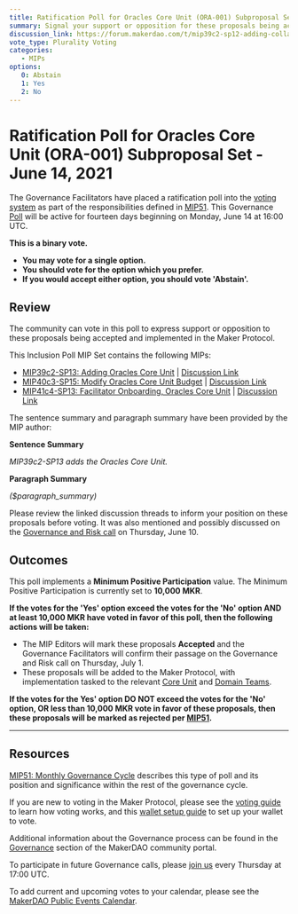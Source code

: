 ```yaml
---
title: Ratification Poll for Oracles Core Unit (ORA-001) Subproposal Set - June 14, 2021
summary: Signal your support or opposition for these proposals being accepted and implemented in the Maker Protocol. 
discussion_link: https://forum.makerdao.com/t/mip39c2-sp12-adding-collateral-onboarding-core-unit/8037
vote_type: Plurality Voting
categories:
   - MIPs
options:
   0: Abstain
   1: Yes
   2: No
---
```

# Ratification Poll for Oracles Core Unit (ORA-001) Subproposal Set - June 14, 2021

The Governance Facilitators have placed a ratification poll into the [voting system](https://vote.makerdao.com/polling) as part of the responsibilities defined in [MIP51](https://mips.makerdao.com/mips/details/MIP51). This Governance [Poll](https://community-development.makerdao.com/en/learn/governance/on-chain-gov) will be active for fourteen days beginning on Monday, June 14 at 16:00 UTC.

**This is a binary vote.** 
- **You may vote for a single option.** 
- **You should vote for the option which you prefer.**
- **If you would accept either option, you should vote 'Abstain'.**

## Review

The community can vote in this poll to express support or opposition to these proposals being accepted and implemented in the Maker Protocol.

This Inclusion Poll MIP Set contains the following MIPs:

* [MIP39c2-SP13: Adding Oracles Core Unit](https://github.com/makerdao/mips/blob/1a462c77d30bc603131b4f3c54a7486801395a7e/MIP39/MIP39c2-Subproposals/MIP39c2-SP3.md) | [Discussion Link](https://forum.makerdao.com/t/mip39c2-sp12-adding-collateral-onboarding-core-unit/8037)
* [MIP40c3-SP15: Modify Oracles Core Unit Budget](https://github.com/makerdao/mips/blob/1a462c77d30bc603131b4f3c54a7486801395a7e/MIP39/MIP39c2-Subproposals/MIP39c2-SP3.md) | [Discussion Link](https://forum.makerdao.com/t/mip40c3-sp15-modify-oracles-core-unit-budget/8047)
* [MIP41c4-SP13: Facilitator Onboarding, Oracles Core Unit](https://github.com/makerdao/mips/blob/1a462c77d30bc603131b4f3c54a7486801395a7e/MIP39/MIP39c2-Subproposals/MIP39c2-SP3.md) | [Discussion Link](https://forum.makerdao.com/t/mip41c4-sp13-facilitator-onboarding-oracles-core-unit/8046)

The sentence summary and paragraph summary have been provided by the MIP author:

**Sentence Summary**

*MIP39c2-SP13 adds the Oracles Core Unit.*

**Paragraph Summary**

*($paragraph_summary)*

Please review the linked discussion threads to inform your position on these proposals before voting. It was also mentioned and possibly discussed on the [Governance and Risk call](https://forum.makerdao.com/t/agenda-discussion-scientific-governance-and-risk-145-thursday-june-10-17-00-utc/8590) on Thursday, June 10.

## Outcomes

This poll implements a **Minimum Positive Participation** value. The Minimum Positive Participation is currently set to **10,000 MKR**.

**If the votes for the 'Yes' option exceed the votes for the 'No' option AND at least 10,000 MKR have voted in favor of this poll, then the following actions will be taken:**
* The MIP Editors will mark these proposals **Accepted** and the Governance Facilitators will confirm their passage on the Governance and Risk call on Thursday, July 1. 
* These proposals will be added to the Maker Protocol, with implementation tasked to the relevant [Core Unit](https://mips.makerdao.com/mips/details/MIP38#mip38c2-core-unit-state) and [Domain Teams](https://mips.makerdao.com/mips/details/MIP7#mip7c2-the-current-domain-roles-list).

**If the votes for the Yes' option DO NOT exceed the votes for the 'No' option, OR less than 10,000 MKR vote in favor of these proposals, then these proposals will be marked as rejected per [MIP51](https://mips.makerdao.com/mips/details/MIP51#mip51c2-ratification-poll).**

---

## Resources

[MIP51: Monthly Governance Cycle](https://mips.makerdao.com/mips/details/MIP51) describes this type of poll and its position and significance within the rest of the governance cycle.

If you are new to voting in the Maker Protocol, please see the [voting guide](https://community-development.makerdao.com/en/learn/governance/how-voting-works/) to learn how voting works, and this [wallet setup guide](https://community-development.makerdao.com/en/learn/governance/voting-setup/) to set up your wallet to vote.

Additional information about the Governance process can be found in the [Governance](https://community-development.makerdao.com/en/learn/governance) section of the MakerDAO community portal.

To participate in future Governance calls, please [join us](https://github.com/makerdao/community/tree/master/governance/governance-and-risk-meetings) every Thursday at 17:00 UTC.

To add current and upcoming votes to your calendar, please see the [MakerDAO Public Events Calendar](https://calendar.google.com/calendar/embed?src=makerdao.com_3efhm2ghipksegl009ktniomdk%40group.calendar.google.com&ctz=UTC&mode=week&showCalendars=0&showPrint=0).
